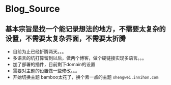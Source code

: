 # Blog_Source

## 基本宗旨是找一个能记录想法的地方，不需要太复杂的设置，不需要太复杂界面，不需要太折腾
* 目前为止已经折腾两天。。。
* 多语言的坑打算留到以后，做两个博客，做个硬链接实现多语言。。。
* 加了部署的插件，目前剩下domain的设置
* 需要对主题的设置做一些修改。。。
* 开始切换主题 bamboo太花了，换个素一点的主题
`shengwei.innihon.com`
